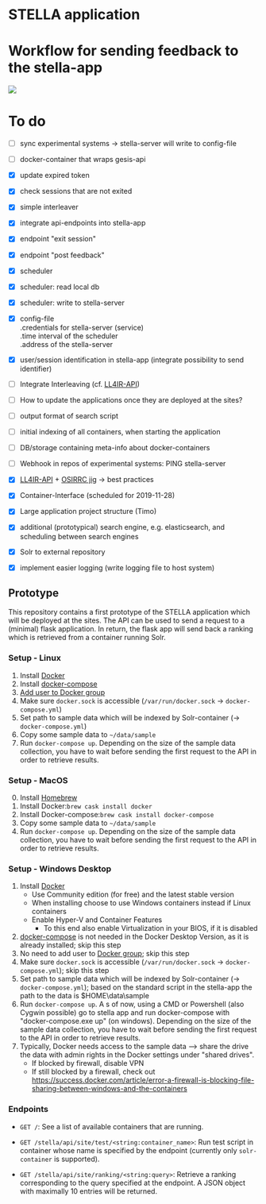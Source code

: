 # STELLA application

# Workflow for sending feedback to the stella-app
[![](https://mermaid.ink/img/eyJjb2RlIjoic2VxdWVuY2VEaWFncmFtXG4gICAgc2l0ZSAtPj4gc3RlbGxhX2FwcDogR0VUIC9yYW5raW5nP3E9PHN0cmluZzpxdWVyeT5cbiAgICBOb3RlIHJpZ2h0IG9mIHN0ZWxsYV9hcHA6IDEpIHVwb24gcmVxdWVzdCBvZiBhIDxicj4gcmFua2luZyBhIG5ldyA8YnI-IHNlc3Npb24gd2lsbCBiZSB3cml0dGVuIDxicj4gdG8gdGhlIGxvY2FsIGRiXG4gICAgTm90ZSByaWdodCBvZiBzdGVsbGFfYXBwOiAyKSBvbmUgcmFua3N5cyArIDxicj4gb25lIHJlY3N5cyA8YnI-IGFyZSBhc3NpZ25lZCB0byA8YnI-IHRoZSBzZXNzaW9uXG4gICAgc3RlbGxhX2FwcCAtLT4-IHNpdGU6IDxpdGVtcz4gPGJyPiA8YnI-ICgrIHJhbmtpbmdfaWQgKyBzZXNzaW9uX2lkKVxuICAgIE5vdGUgbGVmdCBvZiBzaXRlOiBsb2dzIHVzZXIgZGF0YSA8YnI-IGFuZCBpbnRlcmFjdGlvbnNcbiAgICBOb3RlIGxlZnQgb2Ygc2l0ZTogVXNlciBlbnRlcnMgPGJyPiBuZXcgcXVlcnlcbiAgICBzaXRlIC0-PiBzdGVsbGFfYXBwOiBHRVQgL3Jhbmtpbmc_cT0uLi4_cz1zZXNzaW9uX2lkXG4gICAgTm90ZSByaWdodCBvZiBzdGVsbGFfYXBwOiBzdGVsbGFfYXBwIHJldHVybnMgPGJyPiBhbm90aGVyIHJhbmtpbmcgYnkgPGJyPiB0aGUgc3lzdGVtIHRoYXQgaXMgPGJyPiBhc3NpZ25lZCB0byB0aGUgPGJyPiBzZXNzaW9uIHdpdGggPGJyPiBzZXNzaW9uX2lkXG4gICAgc3RlbGxhX2FwcCAtLT4-IHNpdGU6IDxpdGVtcz4gPGJyPiA8YnI-ICgrIHJhbmtpbmdfaWQgKyBzZXNzaW9uX2lkKVxuICAgIE5vdGUgbGVmdCBvZiBzaXRlOiBsb2dzIHVzZXIgZGF0YSA8YnI-IGFuZCBpbnRlcmFjdGlvbnNcbiAgICBzaXRlIC0-PiBzdGVsbGFfYXBwOiBQT1NUIC9mZWVkYmFja3MvPHJhbmtpbmdfaWQ-XG4gICAgTm90ZSByaWdodCBvZiBzdGVsbGFfYXBwOiBzdGVsbGFfYXBwIHdyaXRlcyA8YnI-IChjbGljaykgZmVlZGJhY2sgPGJyPiB0byBsb2NhbCBkYlxuICAgIHNpdGUgLT4-IHN0ZWxsYV9hcHA6IEdFVCBzZXNzaW9ucy88c2Vzc2lvbl9pZD4vZXhpdCBcbiAgICBOb3RlIHJpZ2h0IG9mIHN0ZWxsYV9hcHA6IE9wdGlvbmFsbHkgdGhlIDxicj4gc3RlbGxhX2FwcCBpcyBub3RpZmllZCA8YnI-IHdoZW4gc2Vzc2lvbnMgZW5kc1xuICAgIE5vdGUgcmlnaHQgb2Ygc3RlbGxhX2FwcDogc3RlbGxhX2FwcCBjaGVja3MgPGJyPiBsb2NhbCBkYiByZWd1bGFybHkgPGJyPiAoYnkgYSBnaXZlbiBpbnRlcnZhbCA8YnI-IGluIHRoZSBjb25maWctZmlsZSkgPGJyPiBhbmQgdXBsb2FkcyA8YnI-IGFsbCBlbmRlZCBzZXNzaW9ucyA8YnI-IHRvIHRoZSBzdGVsbGFfc2VydmVyXG5cbiIsIm1lcm1haWQiOnsidGhlbWUiOiJkZWZhdWx0In0sInVwZGF0ZUVkaXRvciI6ZmFsc2V9)](https://mermaid-js.github.io/mermaid-live-editor/#/edit/eyJjb2RlIjoic2VxdWVuY2VEaWFncmFtXG4gICAgc2l0ZSAtPj4gc3RlbGxhX2FwcDogR0VUIC9yYW5raW5nP3E9PHN0cmluZzpxdWVyeT5cbiAgICBOb3RlIHJpZ2h0IG9mIHN0ZWxsYV9hcHA6IDEpIHVwb24gcmVxdWVzdCBvZiBhIDxicj4gcmFua2luZyBhIG5ldyA8YnI-IHNlc3Npb24gd2lsbCBiZSB3cml0dGVuIDxicj4gdG8gdGhlIGxvY2FsIGRiXG4gICAgTm90ZSByaWdodCBvZiBzdGVsbGFfYXBwOiAyKSBvbmUgcmFua3N5cyArIDxicj4gb25lIHJlY3N5cyA8YnI-IGFyZSBhc3NpZ25lZCB0byA8YnI-IHRoZSBzZXNzaW9uXG4gICAgc3RlbGxhX2FwcCAtLT4-IHNpdGU6IDxpdGVtcz4gPGJyPiA8YnI-ICgrIHJhbmtpbmdfaWQgKyBzZXNzaW9uX2lkKVxuICAgIE5vdGUgbGVmdCBvZiBzaXRlOiBsb2dzIHVzZXIgZGF0YSA8YnI-IGFuZCBpbnRlcmFjdGlvbnNcbiAgICBOb3RlIGxlZnQgb2Ygc2l0ZTogVXNlciBlbnRlcnMgPGJyPiBuZXcgcXVlcnlcbiAgICBzaXRlIC0-PiBzdGVsbGFfYXBwOiBHRVQgL3Jhbmtpbmc_cT0uLi4_cz1zZXNzaW9uX2lkXG4gICAgTm90ZSByaWdodCBvZiBzdGVsbGFfYXBwOiBzdGVsbGFfYXBwIHJldHVybnMgPGJyPiBhbm90aGVyIHJhbmtpbmcgYnkgPGJyPiB0aGUgc3lzdGVtIHRoYXQgaXMgPGJyPiBhc3NpZ25lZCB0byB0aGUgPGJyPiBzZXNzaW9uIHdpdGggPGJyPiBzZXNzaW9uX2lkXG4gICAgc3RlbGxhX2FwcCAtLT4-IHNpdGU6IDxpdGVtcz4gPGJyPiA8YnI-ICgrIHJhbmtpbmdfaWQgKyBzZXNzaW9uX2lkKVxuICAgIE5vdGUgbGVmdCBvZiBzaXRlOiBsb2dzIHVzZXIgZGF0YSA8YnI-IGFuZCBpbnRlcmFjdGlvbnNcbiAgICBzaXRlIC0-PiBzdGVsbGFfYXBwOiBQT1NUIC9mZWVkYmFja3MvPHJhbmtpbmdfaWQ-XG4gICAgTm90ZSByaWdodCBvZiBzdGVsbGFfYXBwOiBzdGVsbGFfYXBwIHdyaXRlcyA8YnI-IChjbGljaykgZmVlZGJhY2sgPGJyPiB0byBsb2NhbCBkYlxuICAgIHNpdGUgLT4-IHN0ZWxsYV9hcHA6IEdFVCBzZXNzaW9ucy88c2Vzc2lvbl9pZD4vZXhpdCBcbiAgICBOb3RlIHJpZ2h0IG9mIHN0ZWxsYV9hcHA6IE9wdGlvbmFsbHkgdGhlIDxicj4gc3RlbGxhX2FwcCBpcyBub3RpZmllZCA8YnI-IHdoZW4gc2Vzc2lvbnMgZW5kc1xuICAgIE5vdGUgcmlnaHQgb2Ygc3RlbGxhX2FwcDogc3RlbGxhX2FwcCBjaGVja3MgPGJyPiBsb2NhbCBkYiByZWd1bGFybHkgPGJyPiAoYnkgYSBnaXZlbiBpbnRlcnZhbCA8YnI-IGluIHRoZSBjb25maWctZmlsZSkgPGJyPiBhbmQgdXBsb2FkcyA8YnI-IGFsbCBlbmRlZCBzZXNzaW9ucyA8YnI-IHRvIHRoZSBzdGVsbGFfc2VydmVyXG5cbiIsIm1lcm1haWQiOnsidGhlbWUiOiJkZWZhdWx0In0sInVwZGF0ZUVkaXRvciI6ZmFsc2V9)

# To do

- [ ] sync experimental systems -> stella-server will write to config-file
- [ ] docker-container that wraps gesis-api
- [x] update expired token
- [x] check sessions that are not exited
- [x] simple interleaver
- [x] integrate api-endpoints into stella-app
- [x] endpoint "exit session"
- [x] endpoint "post feedback"
- [x] scheduler
- [x] scheduler: read local db
- [x] scheduler: write to stella-server
- [x] config-file  
        .credentials for stella-server (service)  
        .time interval of the scheduler  
        .address of the stella-server
- [x] user/session identification in stella-app (integrate possibility to send identifier)
- [ ] Integrate Interleaving (cf. [LL4IR-API](https://bitbucket.org/living-labs/ll-api/src/master/))
- [ ] How to update the applications once they are deployed at the sites?
- [ ] output format of search script
- [ ] initial indexing of all containers, when starting the application
- [ ] DB/storage containing meta-info about docker-containers
- [ ] Webhook in repos of experimental systems: PING stella-server
- [x] [LL4IR-API](https://bitbucket.org/living-labs/ll-api/src/master/) + [OSIRRC jig](https://github.com/osirrc/jig) &rarr; best practices
- [x] Container-Interface (scheduled for 2019-11-28)
- [x] Large application project structure (Timo)
- [x] additional (prototypical) search engine, e.g. elasticsearch, and scheduling between search engines
- [x] Solr to external repository
- [x] implement easier logging (write logging file to host system)


## Prototype
This repository contains a first prototype of the STELLA application which will be deployed at the sites.
The API can be used to send a request to a (minimal) flask application. In return, the flask app will send back a
ranking which is retrieved from a container running Solr.

### Setup - Linux

1. Install [Docker](https://docs.docker.com/v17.12/install/)
2. Install [docker-compose](https://docs.docker.com/compose/install/)
3. [Add user to Docker group](https://docs.docker.com/install/linux/linux-postinstall/)
4. Make sure `docker.sock` is accessible (`/var/run/docker.sock` &rarr; `docker-compose.yml`)
5. Set path to sample data which will be indexed by Solr-container (&rarr; `docker-compose.yml`)
6. Copy some sample data to `~/data/sample`
7. Run `docker-compose up`. Depending on the size of the sample data collection, you have to wait before sending the first request to the API in order to retrieve results.

### Setup - MacOS

0. Install [Homebrew](https://brew.sh)
1. Install Docker:`brew cask install docker` 
2. Install Docker-compose:`brew cask install docker-compose` 
3. Copy some sample data to `~/data/sample`
4. Run `docker-compose up`. Depending on the size of the sample data collection, you have to wait before sending the first request to the API in order to retrieve results.

### Setup - Windows Desktop

1. Install [Docker](https://docs.docker.com/v17.12/install/)
   - Use Community edition (for free) and the latest stable version
   - When installing choose to use Windows containers instead if Linux containers
   - Enable Hyper-V and Container Features
      - To this end also enable Virtualization in your BIOS, if it is disabled
2. [docker-compose](https://docs.docker.com/compose/install/) is not needed in the Docker Desktop Version, as it is already installed; skip this step
3. No need to add user to [Docker group](https://docs.docker.com/install/linux/linux-postinstall/); skip this step
4. Make sure `docker.sock` is accessible (`/var/run/docker.sock` &rarr; `docker-compose.yml`); skip this step
5. Set path to sample data which will be indexed by Solr-container (&rarr; `docker-compose.yml`); based on the standard script in the stella-app the path to the data is $HOME\data\sample
7. Run `docker-compose up`. A s of now, using a CMD or Powershell (also Cygwin possible) go to stella app and run docker-compose with "docker-compose.exe up" (on windows). Depending on the size of the sample data collection, you have to wait before sending the first request to the API in order to retrieve results.
8. Typically, Docker needs access to the sample data --> share the drive the data with admin rights in the Docker settings under  "shared drives". 
    - If blocked by firewall, disable VPN
    - If still blocked by a firewall, check out https://success.docker.com/article/error-a-firewall-is-blocking-file-sharing-between-windows-and-the-containers
	
  
### Endpoints

- `GET /`: See a list of available containers that are running.

- `GET /stella/api/site/test/<string:container_name>`: Run test script in container whose name is specified by the endpoint (currently only `solr-container` is supported).

- `GET /stella/api/site/ranking/<string:query>`: Retrieve a ranking corresponding to the query specified at the endpoint. A JSON object with maximally 10 entries will be returned.

